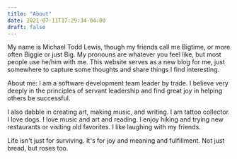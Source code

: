 ```yaml
---
title: "About"
date: 2021-07-11T17:29:34-04:00
draft: false
---
```

My name is Michael Todd Lewis, though my friends call me Bigtime, or more often Biggie or just Big. My pronouns are whatever you feel like, but most people use he/him with me. This website serves as a new blog for me, just somewhere to capture some thoughts and share things I find interesting. 

About me: 
I am a software development team leader by trade. I believe very deeply in the principles of servant leadership and find great joy in helping others be successful.

I also dabble in creating art, making music, and writing. I am tattoo collector. I love dogs. I love music and art and reading. I enjoy hiking and trying new restaurants or visiting old favorites. I like laughing with my friends. 

Life isn't just for surviving. It's for joy and meaning and fulfillment. Not just bread, but roses too. 